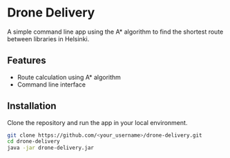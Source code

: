 # Drone Delivery
A simple command line app using the A* algorithm to find the shortest route between libraries in Helsinki.

## Features
- Route calculation using A* algorithm
- Command line interface

## Installation
Clone the repository and run the app in your local environment.

```bash
git clone https://github.com/<your_username>/drone-delivery.git
cd drone-delivery
java -jar drone-delivery.jar
